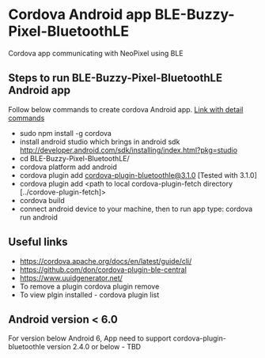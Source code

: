 # Cordova Android app BLE-Buzzy-Pixel-BluetoothLE

Cordova app communicating with NeoPixel using BLE

## Steps to run BLE-Buzzy-Pixel-BluetoothLE Android app

Follow below commands to create cordova Android app. [Link with detail commands](https://cordova.apache.org/docs/en/latest/guide/cli/) 

* sudo npm install -g cordova
* install android studio which brings in android sdk http://developer.android.com/sdk/installing/index.html?pkg=studio
* cd BLE-Buzzy-Pixel-BluetoothLE/
* cordova platform add android
* cordova plugin add cordova-plugin-bluetoothle@3.1.0 [Tested with 3.1.0]
* cordova plugin add <path to local cordova-plugin-fetch directory [../cordove-plugin-fetch]>
* cordova build
* connect android device to your machine, then to run app type: cordova run android

## Useful links
* https://cordova.apache.org/docs/en/latest/guide/cli/
* https://github.com/don/cordova-plugin-ble-central
* https://www.uuidgenerator.net/
* To remove a plugin cordova plugin remove <plugin-name>
* To view plgin installed - cordova plugin list


## Android version < 6.0
For version below Android 6, App need to support cordova-plugin-bluetoothle version 2.4.0 or below - TBD